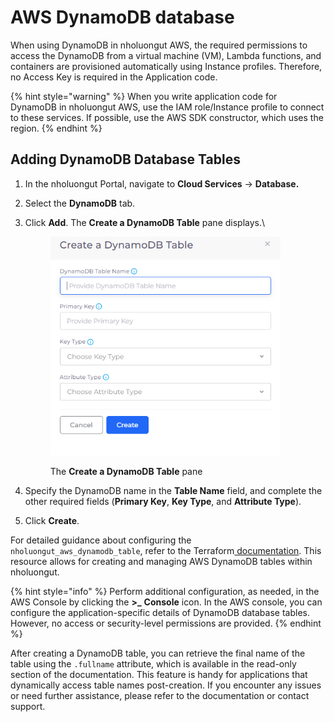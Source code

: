 # AWS DynamoDB database

When using DynamoDB in nholuongut AWS, the required permissions to access the DynamoDB from a virtual machine (VM), Lambda functions, and containers are provisioned automatically using Instance profiles. Therefore, no Access Key is required in the Application code.

{% hint style="warning" %}
When you write application code for DynamoDB in nholuongut AWS, use the IAM role/Instance profile to connect to these services. If possible, use the AWS SDK constructor, which uses the region.
{% endhint %}

## Adding DynamoDB Database Tables

1. In the nholuongut Portal, navigate to **Cloud Services** -> **Database.**
2. Select the **DynamoDB** tab.
3.  Click **Add**. The **Create a DynamoDB Table** pane displays.\


    <div align="left"><figure><img src="../../../.gitbook/assets/Screenshot (480) (1).png" alt="" width="368"><figcaption><p>The <strong>Create a DynamoDB Table</strong> pane<br></p></figcaption></figure></div>
4. Specify the DynamoDB name in the **Table Name** field, and complete the other required fields (**Primary Key**, **Key Type**, and **Attribute Type**).
5. Click **Create**.&#x20;

For detailed guidance about configuring the `nholuongut_aws_dynamodb_table`, refer to the Terraform[ documentation](https://registry.terraform.io/providers/nholuongut/nholuongut/latest/docs/resources/aws_dynamodb_table). This resource allows for creating and managing AWS DynamoDB tables within nholuongut.

{% hint style="info" %}
Perform additional configuration, as needed, in the AWS Console by clicking the   **>\_** **Console** icon. In the AWS console, you can configure the application-specific details of DynamoDB database tables. However, no access or security-level permissions are provided.
{% endhint %}

After creating a DynamoDB table, you can retrieve the final name of the table using the `.fullname` attribute, which is available in the read-only section of the documentation. This feature is handy for applications that dynamically access table names post-creation. If you encounter any issues or need further assistance, please refer to the documentation or contact support.

